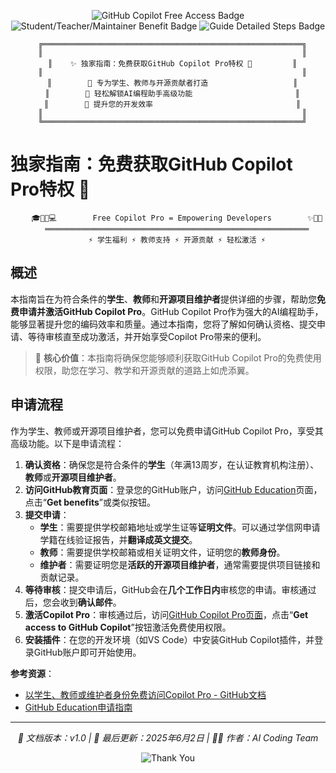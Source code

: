 <p align="center">
  <img src="https://img.shields.io/badge/GitHub%20Copilot-免费申请-blue?style=for-the-badge" alt="GitHub Copilot Free Access Badge" />
  <img src="https://img.shields.io/badge/学生%2F教师%2F开源维护者-专属福利-green?style=for-the-badge" alt="Student/Teacher/Maintainer Benefit Badge" />
  <img src="https://img.shields.io/badge/指南-详细步骤-red?style=for-the-badge" alt="Guide Detailed Steps Badge" />
</p>

<div align="center">

```
  ╔══════════════════════════════════════════════════════════╗
  ║                                                          ║
  ║    ✨ 独家指南：免费获取GitHub Copilot Pro特权 🚀         ║
  ║                                                          ║
  ║        🌟 专为学生、教师与开源贡献者打造                   ║
  ║        🎨 轻松解锁AI编程助手高级功能                       ║
  ║        🎯 提升您的开发效率                                ║
  ║                                                          ║
  ╚══════════════════════════════════════════════════════════╝
```

</div>

# 独家指南：免费获取GitHub Copilot Pro特权 🚀

<div align="center">

```
    🎓👩‍🏫💻        Free Copilot Pro = Empowering Developers        ✨🚀💡
    ═══════════════════════════════════════════════════════════
    ⚡ 学生福利 ⚡ 教师支持 ⚡ 开源贡献 ⚡ 轻松激活 ⚡
```

</div>

## 概述

本指南旨在为符合条件的**学生**、**教师**和**开源项目维护者**提供详细的步骤，帮助您**免费申请并激活GitHub Copilot Pro**。GitHub Copilot Pro作为强大的AI编程助手，能够显著提升您的编码效率和质量。通过本指南，您将了解如何确认资格、提交申请、等待审核直至成功激活，并开始享受Copilot Pro带来的便利。

> 🎯 **核心价值**：本指南将确保您能够顺利获取GitHub Copilot Pro的免费使用权限，助您在学习、教学和开源贡献的道路上如虎添翼。

## 申请流程

作为学生、教师或开源项目维护者，您可以免费申请GitHub Copilot Pro，享受其高级功能。以下是申请流程：

1.  **确认资格**：确保您是符合条件的**学生**（年满13周岁，在认证教育机构注册）、**教师**或**开源项目维护者**。
2.  **访问GitHub教育页面**：登录您的GitHub账户，访问[GitHub Education](https://education.github.com/)页面，点击“**Get benefits**”或类似按钮。
3.  **提交申请**：
    *   **学生**：需要提供学校邮箱地址或学生证等**证明文件**。可以通过学信网申请学籍在线验证报告，并**翻译成英文提交**。
    *   **教师**：需要提供学校邮箱或相关证明文件，证明您的**教师身份**。
    *   **维护者**：需要证明您是**活跃的开源项目维护者**，通常需要提供项目链接和贡献记录。
4.  **等待审核**：提交申请后，GitHub会在**几个工作日内**审核您的申请。审核通过后，您会收到**确认邮件**。
5.  **激活Copilot Pro**：审核通过后，访问[GitHub Copilot Pro页面](https://docs.github.com/en/copilot/managing-copilot/managing-copilot-as-an-individual-subscriber/getting-started-with-copilot-on-your-personal-account/getting-free-access-to-copilot-pro-as-a-student-teacher-or-maintainer)，点击“**Get access to GitHub Copilot**”按钮激活免费使用权限。
6.  **安装插件**：在您的开发环境（如VS Code）中安装GitHub Copilot插件，并登录GitHub账户即可开始使用。

**参考资源**：
- [以学生、教师或维护者身份免费访问Copilot Pro - GitHub文档](https://docs.github.com/zh/copilot/managing-copilot/managing-copilot-as-an-individual-subscriber/getting-started-with-copilot-on-your-personal-account/getting-free-access-to-copilot-pro-as-a-student-teacher-or-maintainer)
- [GitHub Education申请指南](https://zhuanlan.zhihu.com/p/623326208)

---

<div align="center">

*📝 文档版本：v1.0 | 🔄 最后更新：2025年6月2日 | 👨‍💻 作者：AI Coding Team*

![Thank You](https://img.shields.io/badge/💖_Thank_You-感谢阅读-FFD54F?style=flat&logo=heart&logoColor=white)

</div>
